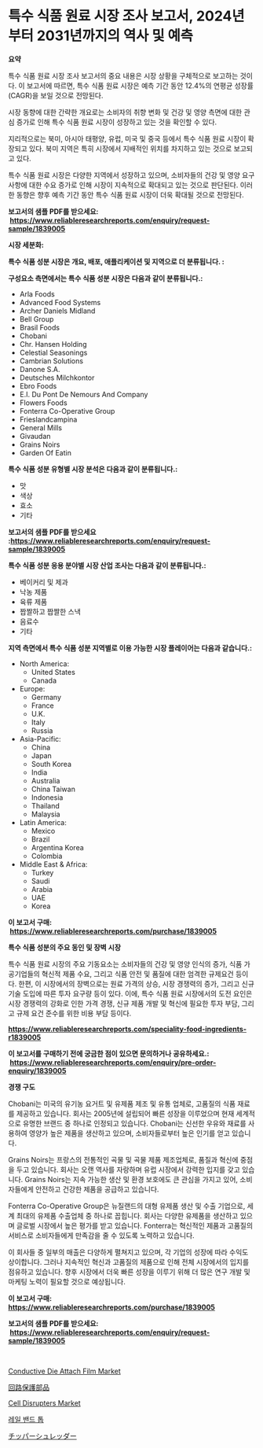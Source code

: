 <p><h1>특수 식품 원료 시장 조사 보고서, 2024년부터 2031년까지의 역사 및 예측</h1></p><p><strong>요약</strong></p>
<p><p>특수 식품 원료 시장 조사 보고서의 중요 내용은 시장 상황을 구체적으로 보고하는 것이다. 이 보고서에 따르면, 특수 식품 원료 시장은 예측 기간 동안 12.4%의 연평균 성장률(CAGR)을 보일 것으로 전망된다. </p><p>시장 동향에 대한 간략한 개요로는 소비자의 취향 변화 및 건강 및 영양 측면에 대한 관심 증가로 인해 특수 식품 원료 시장이 성장하고 있는 것을 확인할 수 있다.</p><p>지리적으로는 북미, 아시아 태평양, 유럽, 미국 및 중국 등에서 특수 식품 원료 시장이 확장되고 있다. 북미 지역은 특히 시장에서 지배적인 위치를 차지하고 있는 것으로 보고되고 있다.</p><p>특수 식품 원료 시장은 다양한 지역에서 성장하고 있으며, 소비자들의 건강 및 영양 요구 사항에 대한 수요 증가로 인해 시장이 지속적으로 확대되고 있는 것으로 판단된다. 이러한 동향은 향후 예측 기간 동안 특수 식품 원료 시장이 더욱 확대될 것으로 전망된다.</p></p>
<p><strong>보고서의 샘플 PDF를 받으세요: &nbsp;<a href="https://www.reliableresearchreports.com/enquiry/request-sample/1839005">https://www.reliableresearchreports.com/enquiry/request-sample/1839005</a></strong></p>
<p><strong>시장 세분화:</strong></p>
<p><strong> 특수 식품 성분 시장은 개요, 배포, 애플리케이션 및 지역으로 더 분류됩니다. :</strong></p>
<p><strong>구성요소 측면에서는 특수 식품 성분 시장은 다음과 같이 분류됩니다.:</strong></p>
<p><ul><li>Arla Foods</li><li>Advanced Food Systems</li><li>Archer Daniels Midland</li><li>Bell Group</li><li>Brasil Foods</li><li>Chobani</li><li>Chr. Hansen Holding</li><li>Celestial Seasonings</li><li>Cambrian Solutions</li><li>Danone S.A.</li><li>Deutsches Milchkontor</li><li>Ebro Foods</li><li>E.I. Du Pont De Nemours And Company</li><li>Flowers Foods</li><li>Fonterra Co-Operative Group</li><li>Frieslandcampina</li><li>General Mills</li><li>Givaudan</li><li>Grains Noirs</li><li>Garden Of Eatin</li></ul></p>
<p><strong> 특수 식품 성분 유형별 시장 분석은 다음과 같이 분류됩니다.:</strong></p>
<p><ul><li>맛</li><li>색상</li><li>효소</li><li>기타</li></ul></p>
<p><strong>보고서의 샘플 PDF를 받으세요 :<a href="https://www.reliableresearchreports.com/enquiry/request-sample/1839005">https://www.reliableresearchreports.com/enquiry/request-sample/1839005</a></strong></p>
<p><strong> 특수 식품 성분 응용 분야별 시장 산업 조사는 다음과 같이 분류됩니다.:</strong></p>
<p><ul><li>베이커리 및 제과</li><li>낙농 제품</li><li>육류 제품</li><li>짭짤하고 짭짤한 스낵</li><li>음료수</li><li>기타</li></ul></p>
<p><strong>지역 측면에서 특수 식품 성분 지역별로 이용 가능한 시장 플레이어는 다음과 같습니다.:</strong></p>
<p><ul>
    <li>
        North America:
        <ul>
            <li>United States</li>
            <li>Canada</li>
        </ul>
    </li>
    <li>
        Europe:
        <ul>
            <li>Germany</li>
            <li>France</li>
            <li>U.K.</li>
            <li>Italy</li>
            <li>Russia</li>
        </ul>
    </li>
    <li>
        Asia-Pacific:
        <ul>
            <li>China</li>
            <li>Japan</li>
            <li>South Korea</li>
            <li>India</li>
            <li>Australia</li>
            <li>China Taiwan</li>
            <li>Indonesia</li>
            <li>Thailand</li>
            <li>Malaysia</li>
        </ul>
    </li>
    <li>
        Latin America:
        <ul>
            <li>Mexico</li>
            <li>Brazil</li>
            <li>Argentina Korea</li>
            <li>Colombia</li>
        </ul>
    </li>
    <li>
        Middle East & Africa:
        <ul>
            <li>Turkey</li>
            <li>Saudi</li>
            <li>Arabia</li>
            <li>UAE</li>
            <li>Korea</li>
        </ul>
    </li>
    </ul></p>
<p><strong>이 보고서 구매: &nbsp;<a href="https://www.reliableresearchreports.com/purchase/1839005">https://www.reliableresearchreports.com/purchase/1839005</a></strong></p>
<p><strong>특수 식품 성분의 주요 동인 및 장벽 시장</strong></p>
<p><p>특수 식품 원료 시장의 주요 기동요소는 소비자들의 건강 및 영양 인식의 증가, 식품 가공기업들의 혁신적 제품 수요, 그리고 식품 안전 및 품질에 대한 엄격한 규제요건 등이다. 한편, 이 시장에서의 장벽으로는 원료 가격의 상승, 시장 경쟁력의 증가, 그리고 신규 기술 도입에 따른 투자 요구량 등이 있다. 이에, 특수 식품 원료 시장에서의 도전 요인은 시장 경쟁력의 강화로 인한 가격 경쟁, 신규 제품 개발 및 혁신에 필요한 투자 부담, 그리고 규제 요건 준수를 위한 비용 부담 등이다.</p></p>
<p><strong><a href="https://www.reliableresearchreports.com/speciality-food-ingredients-r1839005">https://www.reliableresearchreports.com/speciality-food-ingredients-r1839005</a></strong></p>
<p><strong>이 보고서를 구매하기 전에 궁금한 점이 있으면 문의하거나 공유하세요.: &nbsp;<a href="https://www.reliableresearchreports.com/enquiry/pre-order-enquiry/1839005">https://www.reliableresearchreports.com/enquiry/pre-order-enquiry/1839005</a></strong></p>
<p><strong>경쟁 구도</strong></p>
<p><p>Chobani는 미국의 유기농 요거트 및 유제품 제조 및 유통 업체로, 고품질의 식품 재료를 제공하고 있습니다. 회사는 2005년에 설립되어 빠른 성장을 이루었으며 현재 세계적으로 유명한 브랜드 중 하나로 인정되고 있습니다. Chobani는 신선한 우유와 재료를 사용하여 영양가 높은 제품을 생산하고 있으며, 소비자들로부터 높은 인기를 얻고 있습니다.</p><p>Grains Noirs는 프랑스의 전통적인 곡물 및 곡물 제품 제조업체로, 품질과 혁신에 중점을 두고 있습니다. 회사는 오랜 역사를 자랑하며 유럽 시장에서 강력한 입지를 갖고 있습니다. Grains Noirs는 지속 가능한 생산 및 환경 보호에도 큰 관심을 가지고 있어, 소비자들에게 안전하고 건강한 제품을 공급하고 있습니다.</p><p>Fonterra Co-Operative Group은 뉴질랜드의 대형 유제품 생산 및 수출 기업으로, 세계 최대의 유제품 수출업체 중 하나로 꼽힙니다. 회사는 다양한 유제품을 생산하고 있으며 글로벌 시장에서 높은 평가를 받고 있습니다. Fonterra는 혁신적인 제품과 고품질의 서비스로 소비자들에게 만족감을 줄 수 있도록 노력하고 있습니다.</p><p>이 회사들 중 일부의 매출은 다양하게 펼쳐지고 있으며, 각 기업의 성장에 따라 수익도 상이합니다. 그러나 지속적인 혁신과 고품질의 제품으로 인해 전체 시장에서의 입지를 점유하고 있습니다. 향후 시장에서 더욱 빠른 성장을 이루기 위해 더 많은 연구 개발 및 마케팅 노력이 필요할 것으로 예상됩니다.</p></p>
<p><strong>이 보고서 구매: &nbsp; <a href="https://www.reliableresearchreports.com/purchase/1839005">https://www.reliableresearchreports.com/purchase/1839005</a></strong></p>
<p><strong>보고서의 샘플 PDF를 받으세요: &nbsp;<a href="https://www.reliableresearchreports.com/enquiry/request-sample/1839005">https://www.reliableresearchreports.com/enquiry/request-sample/1839005</a></strong><strong></strong></p>
<p>&nbsp;</p>
<p><p><a href="https://issuu.com/reportprime-2/docs/conductive-die-attach-film-market-size-2030.pptx">Conductive Die Attach Film Market</a></p><p><a href="https://github.com/LeanneBruen2023/Market-Research-Report-List-1/blob/main/499189224103.md">回路保護部品</a></p><p><a href="https://github.com/Krish2023na/Market-Research-Report-List-3/blob/main/cell-disrupters-market.md">Cell Disrupters Market</a></p><p><a href="https://github.com/Skyleitney456456/Market-Research-Report-List-1/blob/main/406835821995.md">레일 밴드 톱</a></p><p><a href="https://github.com/cnnriuez22368/Market-Research-Report-List-1/blob/main/854656024102.md">チッパーシュレッダー</a></p></p>